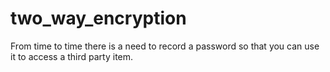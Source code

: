 # two_way_encryption
From time to time there is a need to record a password so that you can use it to access a third party item.
